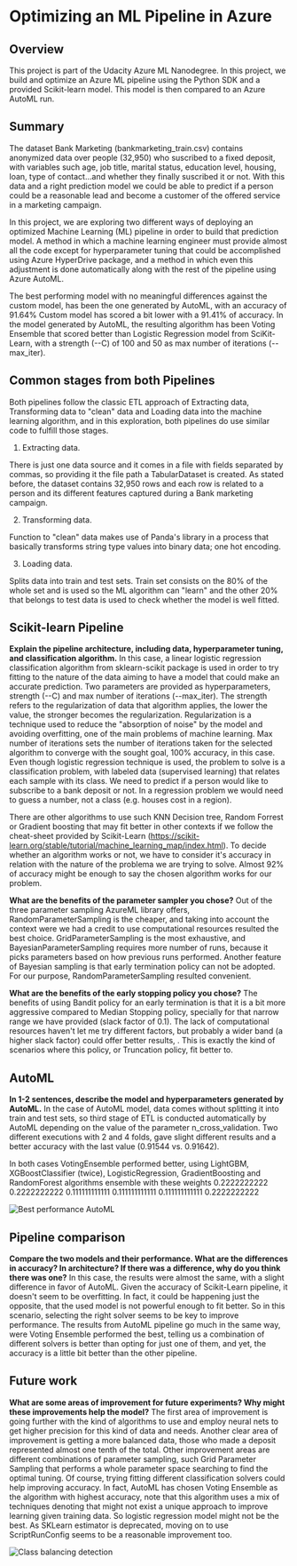 # Optimizing an ML Pipeline in Azure

## Overview
This project is part of the Udacity Azure ML Nanodegree.
In this project, we build and optimize an Azure ML pipeline using the Python SDK and a provided Scikit-learn model.
This model is then compared to an Azure AutoML run.

## Summary

The dataset Bank Marketing (bankmarketing_train.csv) contains anonymized data over people (32,950) who suscribed to a fixed deposit, with variables such age, job title, marital status, education level, housing, loan, type of contact...and whether they finally suscribed it or not. With this data and a right prediction model we could be able to predict if a person could be a reasonable lead and become a customer of the offered service in a marketing campaign.

In this project, we are exploring two different ways of deploying an optimized Machine Learning (ML) pipeline in order to build that prediction model. A method in which a machine learning engineer must provide almost all the code except for hyperparameter tuning that could be accomplished using Azure HyperDrive package, and a method in which even this adjustment is done automatically along with the rest of the pipeline using Azure AutoML.

The best performing model with no meaningful differences against the custom model, has been the one generated by AutoML, with an accuracy of 91.64% Custom model has scored a bit lower with a 91.41% of accuracy. In the model generated by AutoML, the resulting algorithm has been Voting Ensemble that scored better than Logistic Regression model from SciKit-Learn, with a strength (--C) of 100 and 50 as max number of iterations (--max_iter).

## Common stages from both Pipelines
Both pipelines follow the classic ETL approach of Extracting data, Transforming data to "clean" data and Loading data into the machine learning algorithm, and in this exploration, both pipelines do use similar code to fulfill those stages.

1. Extracting data.

There is just one data source and it comes in a file with fields separated by commas, so providing it the file path a TabularDataset is created. As stated before, the dataset contains 32,950 rows and each row is related to a person and its different features captured during a Bank marketing campaign.

2. Transforming data.

Function to "clean" data makes use of Panda's library in a process that basically transforms string type values into binary data; one hot encoding.

3. Loading data.

Splits data into train and test sets. Train set consists on the 80% of the whole set and is used so the  ML algorithm can "learn" and the other 20% that belongs to test data is used to check whether the model is well fitted.

## Scikit-learn Pipeline
**Explain the pipeline architecture, including data, hyperparameter tuning, and classification algorithm.**
In this case, a linear logistic regression classification algorithm from sklearn-scikit package is used in order to try fitting to the nature of the data aiming to have a model that could make an accurate prediction. Two parameters are provided as hyperparameters, strength (--C) and max number of iterations (--max_iter). The strength refers to the regularization of data that algorithm applies, the lower the value, the stronger becomes the regularization. Regularization is a technique used to reduce the "absorption of noise" by the model and avoiding overfitting, one of the main problems of machine learning. Max number of iterations sets the number of iterations taken for the selected algorithm to converge with the sought goal, 100% accuracy, in this case. Even though logistic regression technique is used, the problem to solve is a classification problem, with labeled data (supervised learning) that relates each sample with its class. We need to predict if a person would like to subscribe to a bank deposit or not. In a regression problem we would need to guess a number, not a class (e.g. houses cost in a region).

There are other algorithms to use such KNN Decision tree, Random Forrest or Gradient boosting that may fit better in other contexts if we follow the cheat-sheet provided by Scikit-Learn (https://scikit-learn.org/stable/tutorial/machine_learning_map/index.html). To decide whether an algorithm works or not, we have to consider it's accuracy in relation with the nature of the problema we are trying to solve. Almost 92% of accuracy might be enough to say the chosen algorithm works for our problem.

**What are the benefits of the parameter sampler you chose?**
Out of the three parameter sampling AzureML library offers, RandomParameterSampling is the cheaper, and taking into account the context were we had a credit to use computational resources resulted the best choice. GridParameterSampling is the most exhaustive, and BayesianParameterSampling requires more number of runs, because it picks parameters based on how previous runs performed. Another feature of Bayesian sampling is that early termination policy can not be adopted. For our purpose, RandomParameterSampling resulted convenient.

**What are the benefits of the early stopping policy you chose?**
The benefits of using Bandit policy for an early termination is that it is a bit more aggressive compared to Median Stopping policy, specially for that narrow range we have provided (slack factor of 0.1). The lack of computational resources haven't let me try different factors, but probably a wider band (a higher slack factor) could offer better results, . This is exactly the kind of scenarios where this policy, or Truncation policy, fit better to.

## AutoML
**In 1-2 sentences, describe the model and hyperparameters generated by AutoML.**
In the case of AutoML model, data comes without splitting it into train and test sets, so third stage of ETL is conducted automatically by AutoML depending on the value of  the parameter n_cross_validation. Two different executions with 2 and 4 folds, gave slight different results and a better accuracy with the last value (0.91544 vs. 0.91642).

In both cases VotingEnsemble performed better, using LightGBM, XGBoostClassifier (twice), LogisticRegression, GradientBoosting and RandomForest algorithms ensemble with these weights 0.2222222222 0.2222222222 0.111111111111 0.111111111111 0.111111111111 0.2222222222

![Best performance AutoML](https://user-images.githubusercontent.com/69908503/120907270-72326f00-c660-11eb-8de0-a7828a2ccfaa.png)

## Pipeline comparison
**Compare the two models and their performance. What are the differences in accuracy? In architecture? If there was a difference, why do you think there was one?**
In this case, the results were almost the same, with a slight difference in favor of AutoML. Given the accuracy of Scikit-Learn pipeline, it doesn't seem to be overfitting. In fact, it could be happening just the opposite, that the used model is not powerful enough to fit better. So in this scenario, selecting the right solver seems to be key to improve performance. The results from AutoML pipeline go much in the same way, were Voting Ensemble performed the best, telling us a combination of different solvers is better than opting for just one of them, and yet, the accuracy is a little bit better than the other pipeline.

## Future work
**What are some areas of improvement for future experiments? Why might these improvements help the model?**
The first area of improvement is going further with the kind of algorithms to use and employ neural nets to get higher precision for this kind of data and needs. Another clear area of improvement is getting a more balanced data, those who made a deposit represented almost one tenth of the total. Other improvement areas are different combinations of parameter sampling, such Grid Parameter Sampling that performs a whole parameter space searching to find the optimal tuning. Of course, trying fitting different classification solvers could help improving accuracy. In fact, AutoML has chosen Voting Ensemble as the algorithm with highest accuracy, note that this algorithm uses a mix of techniques denoting that might not exist a unique approach to improve learning given training data. So logistic regression model might not be the best. As SKLearn estimator is deprecated, moving on to use ScriptRunConfig seems to be a reasonable improvement too.

![Class balancing detection](https://user-images.githubusercontent.com/69908503/120907281-85ddd580-c660-11eb-81c5-76449173e7a0.png)
